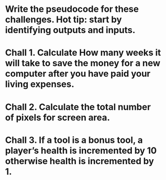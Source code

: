 # Write the pseudocode for these challenges. Hot tip: start by identifying outputs and inputs.

# Chall 1. Calculate How many weeks it will take to save the money for a new computer after you have paid your living expenses.

# Chall 2. Calculate the total number of pixels for screen area.

# Chall 3. If a tool is a bonus tool, a player’s health is incremented by 10 otherwise health is incremented by 1.
